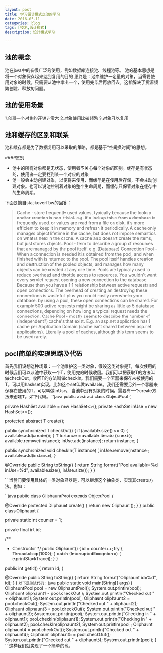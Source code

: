 ```yaml
---
layout: post
title: 学习设计模式之池的学习
date: 2016-05-11
categories: blog
tags: [技术,设计模式]
description: 设计模式学习

---
```


## 池的概念

池在java中的有很广泛的使用，例如数据库连接池、线程池等。
池的基本思想是将一个对象保存起来达到复用的目的
思路是：池中维护一定量的对象，当需要使用对象的时候，只需要从池中拿出一个，使用完毕后再放回去。这样解决了资源频繁创建、释放的问题。

## 池的使用场景

1.创建一个对象的开销非常大
2.对象使用比较频繁
3.对象可以复用

## 池和缓存的区别和联系

池和缓存都是为了数据复用可以采取的策略，都是基于“空间换时间”的思想。

####区别
 - 池中的所有对象都是无状态，使用者不关心每个对象的区别。缓存是有状态的，使用者一定要找到某一个对应的对象
 - 池一般会主动创建对象，以便将来使用，而缓存是在使用后存储，不会主动创建对象。也可以说池控制着对象的整个生命周期，而缓存只保管对象在缓存中的生命周期。
 
下面是摘自stackoverflow的回答：

>Cache - store frequently used values, typically because the lookup and/or creation is non-trivial. e.g. if a lookup table from a database is frequently used, or values are read from a file on disk, it's more efficient to keep it in memory and refresh it periodically.
A cache only manages object lifetime in the cache, but does not impose semantics on what is held in the cache. A cache also doesn't create the items, but just stores objects.
>Pool - term to describe a group of resources that are managed by the pool itself. e.g. (Database) Connection Pool - When a connection is needed it is obtained from the pool, and when finished with is returned to the pool.
The pool itself handles creation and destruction of the pooled objects, and manages how many objects can be created at any one time.
>Pools are typically used to reduce overhead and throttle access to resources. You wouldn't want every servlet request opening a new connection to the database. Because then you have a 1:1 relationship between active requests and open connections. The overhead of creating an destroying these connections is wasteful, plus you could easily overwhelm your database. by using a pool, these open connections can be shared. For example 500 active requests might be sharing as little as 5 database connections, depending on how long a typical request needs the connection.
>Cache Pool - mostly seems to describe the number of (independent?) cache's that exist. E.g. an asp.net application has 1 cache per Application Domain (cache isn't shared between asp.net applications). Literally a pool of caches, although this term seems to be used rarely.

## pool简单的实现思路及代码

首先我们设想这种场景：一个池维护这一类对象，假设这类对象是T，每次使用的时候我们可以从池中获取一个T，使用完的时候收回。我们可以把获取T的方法叫做checkOut，收回T的方法叫做checkIn。我们需要一个容器来保存未被使用的T，可以用hashset实现。比如这个set叫做available。我们还需要另外一个容器来保存在使用的T，可以叫做inUse。
当池中没有对象的时候，需要有一个create方法来创建T。如下代码。
``java
public abstract class ObjectPool<T> {

  private HashSet<T> available = new HashSet<>();
  private HashSet<T> inUse = new HashSet<>();

  protected abstract T create();
  
  public synchronized T checkOut() {
    if (available.size() <= 0) {
      available.add(create());
    }
    T instance = available.iterator().next();
    available.remove(instance);
    inUse.add(instance);
    return instance;
  }

  public synchronized void checkIn(T instance) {
    inUse.remove(instance);
    available.add(instance);
  }

  @Override
  public String toString() {
    return String.format("Pool available=%d inUse=%d", available.size(), inUse.size());
  }
}

``
当我们要使用具体的一类对象容器是，可以继承这个抽象类，实现其create方法。例如：

``java
public class OliphauntPool extends ObjectPool<Oliphaunt> {

  @Override
  protected Oliphaunt create() {
    return new Oliphaunt();
  }
}
public class Oliphaunt {

  private static int counter = 1;

  private final int id;

  /**
   * Constructor
   */
  public Oliphaunt() {
    id = counter++;
    try {
      Thread.sleep(1000);
    } catch (InterruptedException e) {
      e.printStackTrace();
    }
  }

  public int getId() {
    return id;
  }

  @Override
  public String toString() {
    return String.format("Oliphaunt id=%d", id);
  }
}
``
以下是测试代码：
``java
 public static void main(String[] args) {
    OliphauntPool pool = new OliphauntPool();
    System.out.println(pool);
    Oliphaunt oliphaunt1 = pool.checkOut();
    System.out.println("Checked out " + oliphaunt1);
    System.out.println(pool);
    Oliphaunt oliphaunt2 = pool.checkOut();
    System.out.println("Checked out " + oliphaunt2);
    Oliphaunt oliphaunt3 = pool.checkOut();
    System.out.println("Checked out " + oliphaunt3);
    System.out.println(pool);
    System.out.println("Checking in " + oliphaunt1);
    pool.checkIn(oliphaunt1);
    System.out.println("Checking in " + oliphaunt2);
    pool.checkIn(oliphaunt2);
    System.out.println(pool);
    Oliphaunt oliphaunt4 = pool.checkOut();
    System.out.println("Checked out " + oliphaunt4);
    Oliphaunt oliphaunt5 = pool.checkOut();
    System.out.println("Checked out " + oliphaunt5);
    System.out.println(pool);
  }
``
这样我们就实现了一个简单的池。



